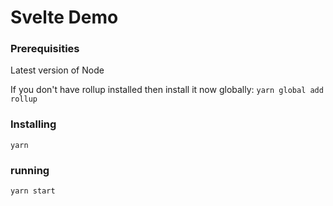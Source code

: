# Svelte Demo

### Prerequisities
Latest version of Node

If you don't have rollup installed then install it now globally:
`yarn global add rollup`

### Installing
`yarn`

### running
`yarn start`
